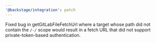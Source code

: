 ```yaml
---
'@backstage/integration': patch
---
```


Fixed bug in getGitLabFileFetchUrl where a target whose path did not contain the
`/-/` scope would result in a fetch URL that did not support
private-token-based authentication.
